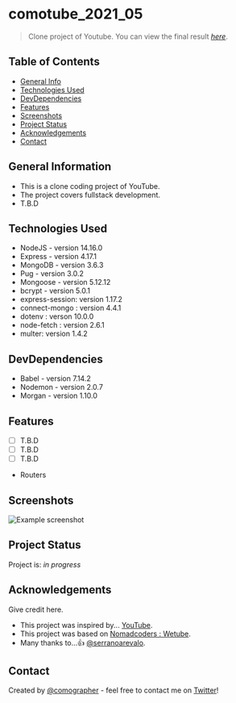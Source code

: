 # comotube_2021_05

> Clone project of Youtube.
> You can view the final result [_here_](#).

<!-- To be updated -->

## Table of Contents

- [General Info](#general-information)
- [Technologies Used](#technologies-used)
- [DevDependencies](#devdependencies)
- [Features](#features)
- [Screenshots](#screenshots)
- [Project Status](#project-status)
- [Acknowledgements](#acknowledgements)
- [Contact](#contact)

## General Information

- This is a clone coding project of YouTube.
- The project covers fullstack development.
- T.B.D

## Technologies Used

- NodeJS - version 14.16.0
- Express - version 4.17.1
- MongoDB - version 3.6.3
- Pug - version 3.0.2
- Mongoose - version 5.12.12
- bcrypt - version 5.0.1
- express-session: version 1.17.2
- connect-mongo : version 4.4.1
- dotenv : verson 10.0.0
- node-fetch : version 2.6.1
- multer: version 1.4.2

## DevDependencies

- Babel - version 7.14.2
- Nodemon - version 2.0.7
- Morgan - version 1.10.0

## Features

- [ ] T.B.D
- [ ] T.B.D
- [ ] T.B.D
- Routers

## Screenshots

![Example screenshot](#)

<!-- To be updated -->

## Project Status

Project is: _in progress_

## Acknowledgements

Give credit here.

- This project was inspired by... [YouTube](https://www.youtube.com/).
- This project was based on [Nomadcoders : Wetube](https://nomadcoders.co/wetube/).
- Many thanks to...👍 [@serranoarevalo](https://github.com/serranoarevalo).

## Contact

Created by [@comographer](https://github.com/comographer) - feel free to contact me on [Twitter](https://twitter.com/_Comographer)!
